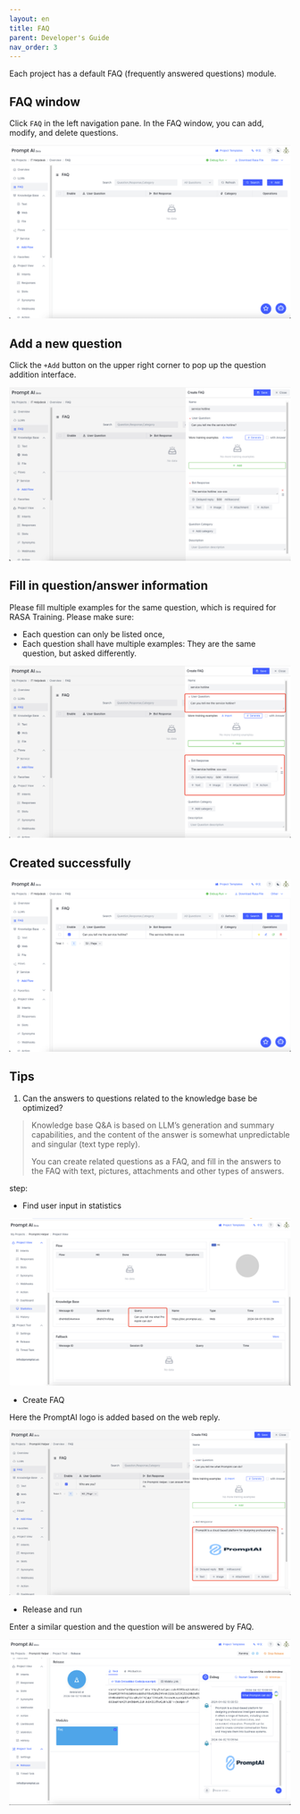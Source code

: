 ```yaml
---
layout: en
title: FAQ
parent: Developer's Guide
nav_order: 3
---
```

Each project has a default FAQ (frequently answered questions) module.  

<!-- The beta version only allows one FAQ for each project. -->

## FAQ window  

Click `FAQ` in the left navigation pane.  In the FAQ window, you can add, modify, and delete questions.

![faq-01.png](/assets/images/tutorial/faq/faq-01.png)

## Add a new question

Click the `+Add` button on the upper right corner to pop up the question addition interface.

![faq-02.png](/assets/images/tutorial/faq/faq-02.png)

## Fill in question/answer information
Please fill multiple examples for the same question, which is required for RASA Training. Please make sure: 

- Each question can only be listed once,
- Each question shall have multiple examples: They are the same question, but asked differently. 

![faq-03.png](/assets/images/tutorial/faq/faq-03.png)

## Created successfully

![faq-04.png](/assets/images/tutorial/faq/faq-04.png)

## Tips

1. Can the answers to questions related to the knowledge base be optimized?
> Knowledge base Q&A is based on LLM’s generation and summary capabilities, and the content of the answer is somewhat unpredictable and singular (text type reply).
>
> You can create related questions as a FAQ, and fill in the answers to the FAQ with text, pictures, attachments and other types of answers.

step:

- Find user input in statistics

![img.png](/assets/images/quick_start/kb/kb-14.png)

- Create FAQ

Here the PromptAI logo is added based on the web reply.

![img_1.png](/assets/images/quick_start/kb/kb-15.png)

- Release and run

Enter a similar question and the question will be answered by FAQ.

![img_2.png](/assets/images/quick_start/kb/kb-16.png)
